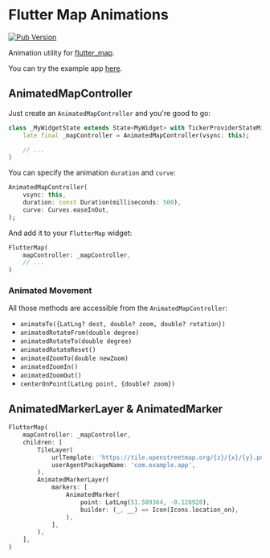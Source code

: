 # Flutter Map Animations

[![Pub Version](https://img.shields.io/pub/v/flutter_map_animations)](https://pub.dev/packages/flutter_map_animations)

Animation utility for [flutter_map](https://pub.dev/packages/flutter_map).

You can try the example app [here](https://testeurmaniak.github.io/flutter_map_animations/#/).

## AnimatedMapController

Just create an `AnimatedMapController` and you're good to go:

```dart
class _MyWidgetState extends State<MyWidget> with TickerProviderStateMixin {
    late final _mapController = AnimatedMapController(vsync: this);

    // ...
}
```

You can specify the animation `duration` and `curve`:

```dart
AnimatedMapController(
    vsync: this,
    duration: const Duration(milliseconds: 500),
    curve: Curves.easeInOut,
);
```

And add it to your `FlutterMap` widget:

```dart
FlutterMap(
    mapController: _mapController,
    // ...
)
```

### Animated Movement

All those methods are accessible from the `AnimatedMapController`:

* `animateTo({LatLng? dest, double? zoom, double? rotation})`
* `animatedRotateFrom(double degree)`
* `animatedRotateTo(double degree)`
* `animatedRotateReset()`
* `animatedZoomTo(double newZoom)`
* `animatedZoomIn()`
* `animatedZoomOut()`
* `centerOnPoint(LatLng point, {double? zoom})`

## AnimatedMarkerLayer & AnimatedMarker

```dart
FlutterMap(
    mapController: _mapController,
    children: [
        TileLayer(
            urlTemplate: 'https://tile.openstreetmap.org/{z}/{x}/{y}.png',
            userAgentPackageName: 'com.example.app',
        ),
        AnimatedMarkerLayer(
            markers: [
                AnimatedMarker(
                    point: LatLng(51.509364, -0.128928),
                    builder: (_, __) => Icon(Icons.location_on),
                ),
            ],
        ),
    ],
)
```

